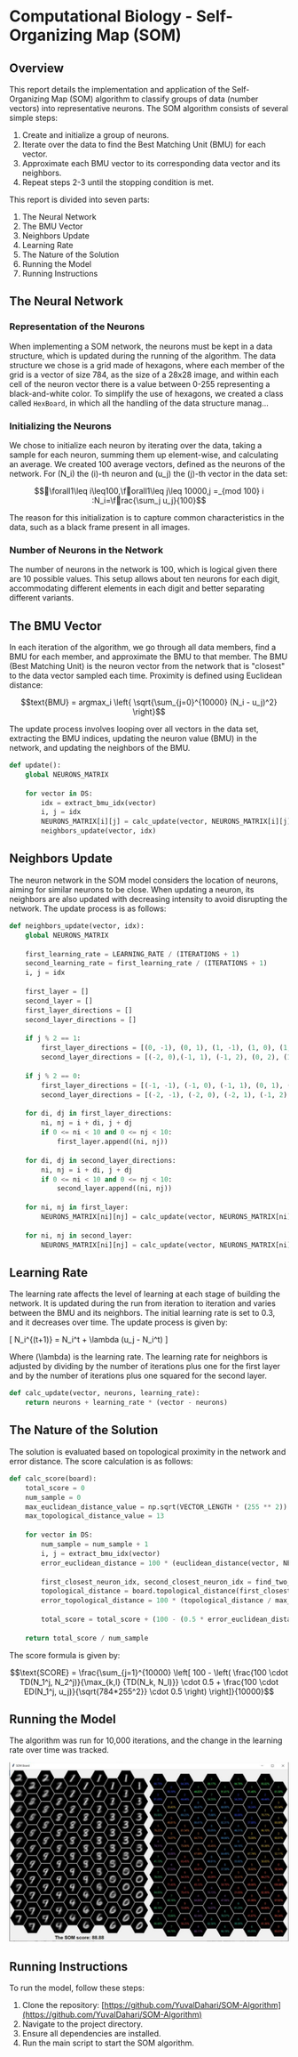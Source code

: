 
# Computational Biology - Self-Organizing Map (SOM)

## Overview
This report details the implementation and application of the Self-Organizing Map (SOM) algorithm to classify groups of data (number vectors) into representative neurons. The SOM algorithm consists of several simple steps:
1. Create and initialize a group of neurons.
2. Iterate over the data to find the Best Matching Unit (BMU) for each vector.
3. Approximate each BMU vector to its corresponding data vector and its neighbors.
4. Repeat steps 2-3 until the stopping condition is met.

This report is divided into seven parts:
1. The Neural Network
2. The BMU Vector
3. Neighbors Update
4. Learning Rate
5. The Nature of the Solution
6. Running the Model
7. Running Instructions

## The Neural Network

### Representation of the Neurons
When implementing a SOM network, the neurons must be kept in a data structure, which is updated during the running of the algorithm. The data structure we chose is a grid made of hexagons, where each member of the grid is a vector of size 784, as the size of a 28x28 image, and within each cell of the neuron vector there is a value between 0-255 representing a black-and-white color. To simplify the use of hexagons, we created a class called `HexBoard`, in which all the handling of the data structure manag...

### Initializing the Neurons
We chose to initialize each neuron by iterating over the data, taking a sample for each neuron, summing them up element-wise, and calculating an average. We created 100 average vectors, defined as the neurons of the network. For \(N_i\) the \(i\)-th neuron and \(u_j\) the \(j\)-th vector in the data set:

$$\forall1\leq i\leq100,\forall1\leq j\leq 10000,j =_{mod 100} i :N_i=\frac{\sum_j u_j}{100}$$

The reason for this initialization is to capture common characteristics in the data, such as a black frame present in all images.

### Number of Neurons in the Network
The number of neurons in the network is 100, which is logical given there are 10 possible values. This setup allows about ten neurons for each digit, accommodating different elements in each digit and better separating different variants.

## The BMU Vector
In each iteration of the algorithm, we go through all data members, find a BMU for each member, and approximate the BMU to that member. The BMU (Best Matching Unit) is the neuron vector from the network that is "closest" to the data vector sampled each time. Proximity is defined using Euclidean distance:

$$text{BMU} = argmax_i \left{ \sqrt{\sum_{j=0}^{10000} (N_i - u_j)^2} \right}$$

The update process involves looping over all vectors in the data set, extracting the BMU indices, updating the neuron value (BMU) in the network, and updating the neighbors of the BMU.

```python
def update():
    global NEURONS_MATRIX

    for vector in DS:
        idx = extract_bmu_idx(vector)
        i, j = idx
        NEURONS_MATRIX[i][j] = calc_update(vector, NEURONS_MATRIX[i][j], LEARNING_RATE)
        neighbors_update(vector, idx)
```

## Neighbors Update
The neuron network in the SOM model considers the location of neurons, aiming for similar neurons to be close. When updating a neuron, its neighbors are also updated with decreasing intensity to avoid disrupting the network. The update process is as follows:

```python
def neighbors_update(vector, idx):
    global NEURONS_MATRIX

    first_learning_rate = LEARNING_RATE / (ITERATIONS + 1)
    second_learning_rate = first_learning_rate / (ITERATIONS + 1)
    i, j = idx

    first_layer = []
    second_layer = []
    first_layer_directions = []
    second_layer_directions = []

    if j % 2 == 1:
        first_layer_directions = [(0, -1), (0, 1), (1, -1), (1, 0), (1, 1), (-1, 0)]
        second_layer_directions = [(-2, 0),(-1, 1), (-1, 2), (0, 2), (1, 2), (2, 1), (2, 0), (-1, -1), (-1, -2), (0, -2), (1, -2), (2, -1)]

    if j % 2 == 0:
        first_layer_directions = [(-1, -1), (-1, 0), (-1, 1), (0, 1), (0, -1), (1, 0)]
        second_layer_directions = [(-2, -1), (-2, 0), (-2, 1), (-1, 2), (0, 2), (1, 2), (-1, -2 ), (0, -2), (1, -2), (1, -1), (1, 1), (2, 0)]

    for di, dj in first_layer_directions:
        ni, nj = i + di, j + dj
        if 0 <= ni < 10 and 0 <= nj < 10:
            first_layer.append((ni, nj))

    for di, dj in second_layer_directions:
        ni, nj = i + di, j + dj
        if 0 <= ni < 10 and 0 <= nj < 10:
            second_layer.append((ni, nj))

    for ni, nj in first_layer:
        NEURONS_MATRIX[ni][nj] = calc_update(vector, NEURONS_MATRIX[ni][nj], first_learning_rate)

    for ni, nj in second_layer:
        NEURONS_MATRIX[ni][nj] = calc_update(vector, NEURONS_MATRIX[ni][nj], second_learning_rate)
```

## Learning Rate
The learning rate affects the level of learning at each stage of building the network. It is updated during the run from iteration to iteration and varies between the BMU and its neighbors. The initial learning rate is set to 0.3, and it decreases over time. The update process is given by:

\[ N_i^{(t+1)} = N_i^t + \lambda (u_j - N_i^t) \]

Where \(\lambda\) is the learning rate. The learning rate for neighbors is adjusted by dividing by the number of iterations plus one for the first layer and by the number of iterations plus one squared for the second layer.

```python
def calc_update(vector, neurons, learning_rate):
    return neurons + learning_rate * (vector - neurons)
```

## The Nature of the Solution
The solution is evaluated based on topological proximity in the network and error distance. The score calculation is as follows:

```python
def calc_score(board):
    total_score = 0
    num_sample = 0
    max_euclidean_distance_value = np.sqrt(VECTOR_LENGTH * (255 ** 2))
    max_topological_distance_value = 13

    for vector in DS:
        num_sample = num_sample + 1
        i, j = extract_bmu_idx(vector)
        error_euclidean_distance = 100 * (euclidean_distance(vector, NEURONS_MATRIX[i][j]) / max_euclidean_distance_value)

        first_closest_neuron_idx, second_closest_neuron_idx = find_two_best_neurons(vector)
        topological_distance = board.topological_distance(first_closest_neuron_idx, second_closest_neuron_idx) - 1
        error_topological_distance = 100 * (topological_distance / max_topological_distance_value)

        total_score = total_score + (100 - (0.5 * error_euclidean_distance + 0.5 * error_topological_distance))

    return total_score / num_sample
```

The score formula is given by:

$$\text{SCORE} = \frac{\sum_{j=1}^{10000} \left[ 100 - \left( \frac{100 \cdot TD(N_1^j, N_2^j)}{\max_{k,l} {TD(N_k, N_l)}} \cdot 0.5 + \frac{100 \cdot ED(N_1^j, u_j)}{\sqrt{784*255^2}} \cdot 0.5 \right) \right]}{10000}$$


## Running the Model
The algorithm was run for 10,000 iterations, and the change in the learning rate over time was tracked.

![Running example](run.jpg)

## Running Instructions
To run the model, follow these steps:
1. Clone the repository: [https://github.com/YuvalDahari/SOM-Algorithm](https://github.com/YuvalDahari/SOM-Algorithm)
2. Navigate to the project directory.
3. Ensure all dependencies are installed.
4. Run the main script to start the SOM algorithm.

